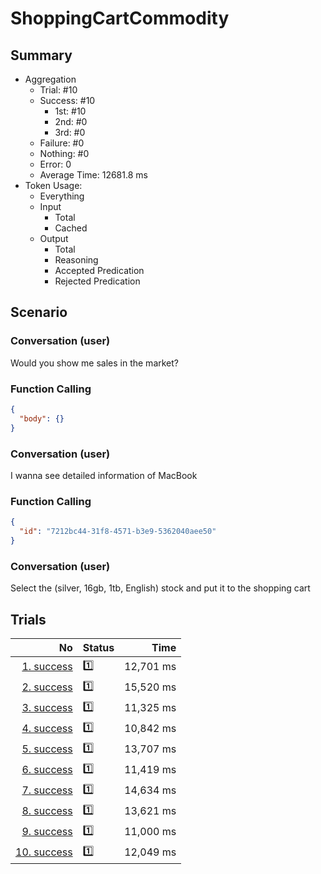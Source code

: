 # ShoppingCartCommodity
## Summary
  - Aggregation
    - Trial: #10
    - Success: #10
      - 1st: #10
      - 2nd: #0
      - 3rd: #0
    - Failure: #0
    - Nothing: #0
    - Error: 0
    - Average Time: 12681.8 ms
  - Token Usage:
    - Everything
    - Input
      - Total
      - Cached
    - Output
      - Total
      - Reasoning
      - Accepted Predication
      - Rejected Predication

## Scenario
### Conversation (user)
Would you show me sales in the market?

### Function Calling
```json
{
  "body": {}
}
```

### Conversation (user)
I wanna see detailed information of MacBook

### Function Calling
```json
{
  "id": "7212bc44-31f8-4571-b3e9-5362040aee50"
}
```

### Conversation (user)
Select the (silver, 16gb, 1tb, English) stock and put it to the shopping cart

## Trials
No | Status | Time
---:|:-------|------:
[1. success](./trials/1.success.json) | 1️⃣ | 12,701 ms
[2. success](./trials/2.success.json) | 1️⃣ | 15,520 ms
[3. success](./trials/3.success.json) | 1️⃣ | 11,325 ms
[4. success](./trials/4.success.json) | 1️⃣ | 10,842 ms
[5. success](./trials/5.success.json) | 1️⃣ | 13,707 ms
[6. success](./trials/6.success.json) | 1️⃣ | 11,419 ms
[7. success](./trials/7.success.json) | 1️⃣ | 14,634 ms
[8. success](./trials/8.success.json) | 1️⃣ | 13,621 ms
[9. success](./trials/9.success.json) | 1️⃣ | 11,000 ms
[10. success](./trials/10.success.json) | 1️⃣ | 12,049 ms